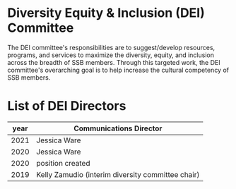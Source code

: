 Diversity Equity & Inclusion (DEI) Committee
============================================

The DEI committee's responsibilities are to suggest/develop resources,
programs, and services to maximize the diversity, equity, and inclusion
across the breadth of SSB members.
Through this targeted work, the DEI committee's overarching goal is to
help increase the cultural competency of SSB members.

List of DEI Directors
===================================

year | Communications Director
-----|-----
2021 | Jessica Ware
2020 | Jessica Ware
2020 | position created
2019 | Kelly Zamudio (interim diversity committee chair)
